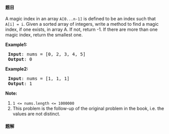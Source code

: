 #### 题目
<p>A magic index in an array <code>A[0...n-1]</code> is defined to be an index such that <code>A[i] = i</code>. Given a sorted array of&nbsp;integers, write a method to find a magic index, if one exists, in array A. If not, return -1. If there are more than one magic index, return the smallest one.</p>

<p><strong>Example1:</strong></p>

<pre>
<strong> Input</strong>: nums = [0, 2, 3, 4, 5]
<strong> Output</strong>: 0
</pre>

<p><strong>Example2:</strong></p>

<pre>
<strong> Input</strong>: nums = [1, 1, 1]
<strong> Output</strong>: 1
</pre>

<p><strong>Note:</strong></p>

<ol>
	<li><code>1 &lt;= nums.length &lt;= 1000000</code></li>
	<li>This problem is the&nbsp;follow-up of the original problem in the book, i.e.&nbsp;the values are&nbsp;not distinct.</li>
</ol>


 #### 题解